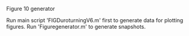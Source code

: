 Figure 10 generator

Run main script 'FIGDuroturningV6.m' first to generate data for plotting figures.
Run 'Figuregenerator.m' to generate snapshots.
